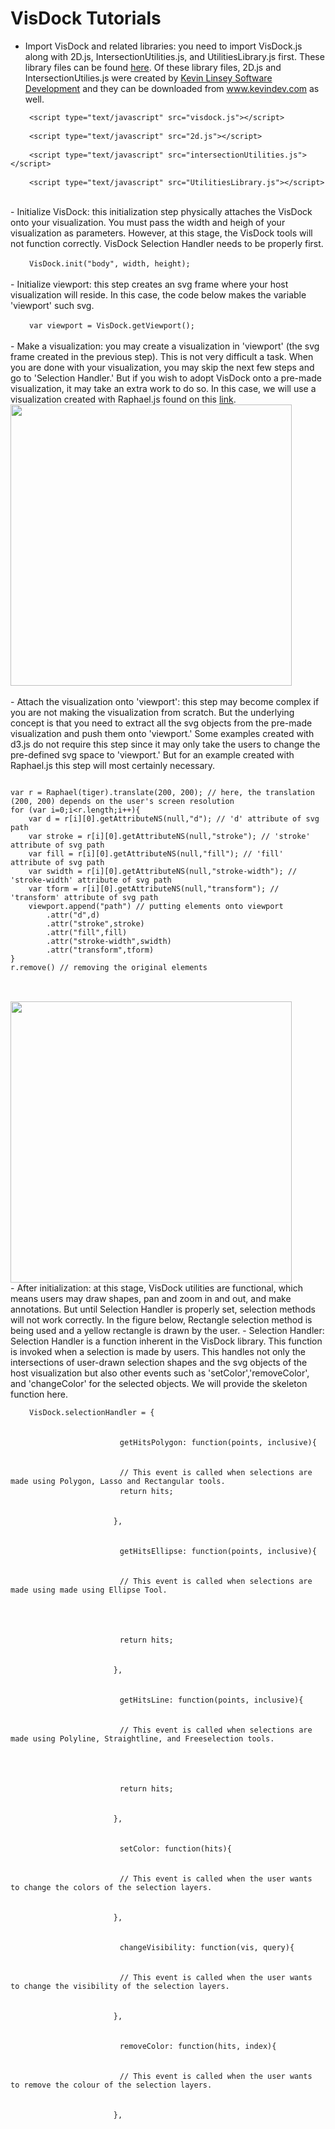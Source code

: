# VisDock Tutorials
- Import VisDock and related libraries: you need to import VisDock.js along with 2D.js, IntersectionUtilities.js, and UtilitiesLibrary.js first. These library files can be found <a href="https://github.com/jungujchoi/VisDock/">here</a>. Of these library files, 2D.js and IntersectionUtilies.js were created by <a href="http://www.kevlindev.com">Kevin Linsey Software Development</a> and they can be downloaded from <a href="http://www.kevlindev.com">www.kevindev.com</a> as well.
<pre>
<code style="margin-left: 30px">&lt;script type="text/javascript" src="visdock.js"&gt;&lt;/script&gt;</code><br>
<code style="margin-left: 30px">&lt;script type="text/javascript" src="2d.js"&gt;&lt;/script&gt;</code><br>
<code style="margin-left: 30px">&lt;script type="text/javascript" src="intersectionUtilities.js"&gt;&lt;/script&gt;</code><br>
<code style="margin-left: 30px">&lt;script type="text/javascript" src="UtilitiesLibrary.js"&gt;&lt;/script&gt;</code>
</pre>
<br>
- Initialize VisDock: this initialization step physically attaches the VisDock onto your visualization. You must pass the width and heigh
					of your visualization as parameters. However, at this stage, the VisDock tools will not function
					correctly. VisDock Selection Handler needs to be properly first. <br>
<br>
<code style="margin-left: 30px">VisDock.init("body", width, height);</code>
<br>
<br>
- Initialize viewport: this step creates an svg frame where your host visualization will reside. In this
case, the code below makes the variable 'viewport' such svg. <br>
<br>
<code style="margin-left: 30px">var viewport = VisDock.getViewport();</code>
<br>
<br>
- Make a visualization: you may create a visualization in 'viewport' (the svg frame created in the previous step).
This is not very difficult a task. When you are done with your visualization, you may skip the next few
steps and go to 'Selection Handler.'
But if you wish to adopt VisDock onto a pre-made visualization, it may take an extra work to do so.
In this case, we will use a visualization created with Raphael.js found on this <a href="http://raphaeljs.com/tiger.html">link</a>.
<br>
<img src="https://github.com/jungujchoi/VisDock/blob/master/Tutorials/tigervis.png?raw=true" height = "450" width = "450">
<br>
<br>
- Attach the visualization onto 'viewport': this step may become complex if you are not making the visualization
from scratch. But the underlying concept is that you need to extract all the svg objects from the pre-made
visualization and push them onto 'viewport.' Some examples created with d3.js do not require this step
since it may only take the users to change the pre-defined svg space to 'viewport.' But for an example 
created with Raphael.js this step will most certainly necessary.
<pre>
<code>
var r = Raphael(tiger).translate(200, 200); // here, the translation (200, 200) depends on the user's screen resolution
for (var i=0;i&lt;r.length;i++){
    var d = r[i][0].getAttributeNS(null,"d"); // 'd' attribute of svg path
    var stroke = r[i][0].getAttributeNS(null,"stroke"); // 'stroke' attribute of svg path
    var fill = r[i][0].getAttributeNS(null,"fill"); // 'fill' attribute of svg path
    var swidth = r[i][0].getAttributeNS(null,"stroke-width"); // 'stroke-width' attribute of svg path
    var tform = r[i][0].getAttributeNS(null,"transform"); // 'transform' attribute of svg path
    viewport.append("path") // putting elements onto viewport
        .attr("d",d)
        .attr("stroke",stroke)
        .attr("fill",fill)
        .attr("stroke-width",swidth)
        .attr("transform",tform)
}
r.remove() // removing the original elements
</code>
</pre>
<br>
<img src="https://github.com/jungujchoi/VisDock/blob/master/Tutorials/tiger.png?raw=true" height = "450" width = "450">
<br>
- After initialization: at this stage, VisDock utilities are functional, which means users may draw shapes, pan and zoom in
          and out, and make annotations. But until Selection Handler is properly set, selection methods will not work 
          correctly. In the figure below, Rectangle selection method is being used and a yellow rectangle is drawn by
          the user.
- Selection Handler: Selection Handler is a function inherent in the VisDock library. This function is invoked when
          a selection is made by users. This handles not only the intersections of user-drawn selection shapes and the
          svg objects of the host visualization but also other events such as 'setColor','removeColor', and 'changeColor'
          for the selected objects. We will provide the skeleton function here. 
	<br>
<pre>
<code style="margin-left: 30px">VisDock.selectionHandler = {</code>
    			<br>
    			<code style="margin-left: 40px">getHitsPolygon: function(points, inclusive){</code>
    			<br>
    			<code style="margin-left: 40px">// This event is called when selections are made using Polygon, Lasso and Rectangular tools.</code>
    			<code style="margin-left: 40px">return hits; </code>
    			<br>
     			<code style="margin-left: 30px">},</code>
    			<br>
    			<code style="margin-left: 40px">getHitsEllipse: function(points, inclusive){</code>
    			<br>
    			<code style="margin-left: 40px">// This event is called when selections are made using made using Ellipse Tool.</code>
    			<br>
    			<br>
    			<code style="margin-left: 40px">return hits; </code>
    			<br>
     			<code style="margin-left: 30px">},</code>
    			<br>
     			<code style="margin-left: 40px">getHitsLine: function(points, inclusive){</code>
    			<br>
    			<code style="margin-left: 40px">// This event is called when selections are made using Polyline, Straightline, and Freeselection tools.</code>
    			<br>
    			<br>
    			<code style="margin-left: 40px">return hits; </code>
    			<br>
     			<code style="margin-left: 30px">},</code>
    			<br>
    			<code style="margin-left: 40px">setColor: function(hits){</code>
    			<br>
    			<code style="margin-left: 40px">// This event is called when the user wants to change the colors of the selection layers.</code>
    			<br>
     			<code style="margin-left: 30px">},</code>
    			<br>
    			<code style="margin-left: 40px">changeVisibility: function(vis, query){</code>
    			<br>
    			<code style="margin-left: 40px">// This event is called when the user wants to change the visibility of the selection layers.</code>
    			<br>
     			<code style="margin-left: 30px">},</code>
    			<br>    			    			
     			<code style="margin-left: 40px">removeColor: function(hits, index){</code>
    			<br>
    			<code style="margin-left: 40px">// This event is called when the user wants to remove the colour of the selection layers.</code>
    			<br>
     			<code style="margin-left: 30px">},</code>
    			<br></pre>  

